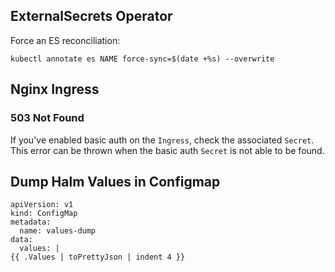 ## ExternalSecrets Operator

Force an ES reconciliation:

```
kubectl annotate es NAME force-sync=$(date +%s) --overwrite
```

## Nginx Ingress

### 503 Not Found

If you've enabled basic auth on the `Ingress`, check the associated `Secret`. This error can be thrown when the basic auth `Secret` is not able to be found.

## Dump Halm Values in Configmap

```
apiVersion: v1
kind: ConfigMap
metadata:
  name: values-dump
data: 
  values: |
{{ .Values | toPrettyJson | indent 4 }}
```